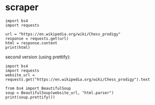 # scraper
    import bs4
    import requests

    url = "https://en.wikipedia.org/wiki/Chess_prodigy"
    response = requests.get(url)
    html = response.content
    print(html)

second version (using prettify):

    import bs4
    import requests
    website_url = requests.get("https://en.wikipedia.org/wiki/Chess_prodigy").text

    from bs4 import BeautifulSoup
    soup = BeautifulSoup(website_url, "html.parser")
    print(soup.prettify())
